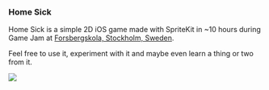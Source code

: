 ### Home Sick
Home Sick is a simple 2D iOS game made with SpriteKit in ~10 hours during Game Jam at [Forsbergskola, Stockholm, Sweden](http://www.forsbergsskola.se/).

Feel free to use it, experiment with it and maybe even learn a thing or two from it.

![](https://github.com/damirstuhec/homesick/blob/master/HomeSick/Images.xcassets/logo.imageset/logo.png)
